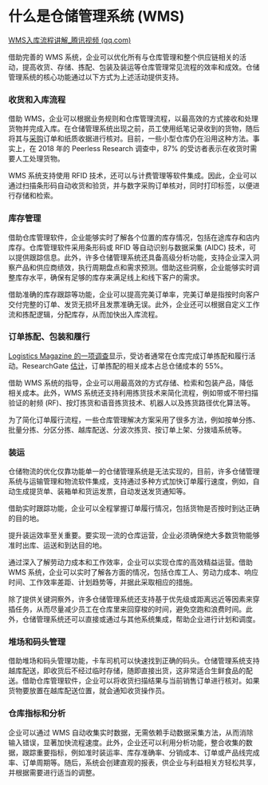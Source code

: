 # 什么是仓储管理系统 (WMS)

[WMS入库流程讲解_腾讯视频 (qq.com)](https://v.qq.com/x/page/v0970m84s20.html)

借助完善的 WMS 系统，企业可以优化所有与仓库管理和整个供应链相关的活动，提高收货、存储、拣配、包装及装运等仓库管理常见流程的效率和成效。仓储管理系统的核心功能通过以下方式为上述活动提供支持。

### 收货和入库流程

借助 WMS，企业可以根据业务规则和仓库管理流程，以最高效的方式接收和处理货物并完成入库。在仓储管理系统出现之前，员工使用纸笔记录收到的货物，随后将其与[采购](https://www.sap.cn/products/spend-management/procurement.html)订单和纸质收据进行核对。目前，一些小型仓库仍在沿用这种方法。事实上，在 2018 年的 Peerless Research 调查中，87% 的受访者表示在收货时需要人工处理货物。

WMS 系统支持使用 RFID 技术，还可以与计费管理等软件集成。因此，企业可以通过扫描条形码自动收货和验货，并与数字采购订单核对，同时打印标签，以便进行存储和检索。

### 库存管理

借助仓库管理软件，企业能够实时了解各个位置的库存情况，包括在途库存和店内库存。仓库管理软件采用条形码或 RFID 等自动识别与数据采集 (AIDC) 技术，可以提供跟踪信息。此外，许多仓储管理系统还具备高级分析功能，支持企业深入洞察产品和供应商绩效，执行周期盘点和需求预测。借助这些洞察，企业能够实时调整库存水平，确保有足够的库存来满足线上和线下客户的需求。

借助准确的库存跟踪等功能，企业可以提高完美订单率，完美订单是指按时向客户交付完整的订单、发货无损坏且发票准确无误。此外，企业还可以根据自定义工作流和拣配逻辑，分配库存，从而加快出入库流程。

### 订单拣配、包装和履行

[Logistics Magazine 的一项调查](https://www.logisticsmgmt.com/article/2020_warehouse_dc_equipment_survey_making_the_right_moves_to_offset_pressur/warehouse_dc)显示，受访者通常在仓库完成订单拣配和履行活动。ResearchGate [估计](https://www.researchgate.net/publication/317401873_Improving_order-picking_process_through_implementation_warehouse_management_system)，订单拣配的相关成本占总仓储成本的 55%。

借助 WMS 系统的指导，企业可以用最高效的方式存储、检索和包装产品，降低相关成本。此外，WMS 系统还支持利用拣货技术来简化流程，例如带或不带扫描验证的射频 (RF)、按灯拣货和语音拣货技术、机器人以及拣货路径优化算法等。

为了简化订单履行流程，一些仓库管理解决方案采用了很多方法，例如按单分拣、批量分拣、分区分拣、越库配送、分波次拣货、按订单上架、分拨墙系统等。

### 装运

仓储物流的优化仅靠功能单一的仓储管理系统是无法实现的，目前，许多仓储管理系统与运输管理和物流软件集成，支持通过多种方式加快订单履行速度，例如，自动生成提货单、装箱单和货运发票，自动发送发货通知等。

借助实时跟踪功能，企业可以全程掌握订单履行情况，包括货物是否按时到达正确的目的地。  

提升装运效率至关重要。要实现一流的仓库运营，企业必须确保绝大多数货物能够准时出库、运送和到达目的地。  

通过深入了解劳动力成本和工作效率，企业可以实现仓库的高效精益运营。借助 WMS 系统，企业可以实时了解各方面的情况，包括仓库工人、劳动力成本、响应时间、工作效率差距、计划趋势等，并据此采取相应的措施。

除了提供关键洞察外，许多仓储管理系统还支持基于优先级或距离远近等因素来穿插任务，从而尽量减少员工在仓库里来回穿梭的时间，避免空跑和浪费时间。此外，仓储管理系统还可以直接或通过与其他系统集成，帮助企业进行计划和调度。

### 堆场和码头管理

借助堆场和码头管理功能，卡车司机可以快速找到正确的码头。仓储管理系统支持越库配送，即收货后不经过临时存储，随即直接出货，这非常适合生鲜食品的配送。借助仓库管理软件，企业可以将收货扫描结果与当前销售订单进行核对。如果货物要放置在越库配送位置，就会通知收货操作员。

### 仓库指标和分析

企业可以通过 WMS 自动收集实时数据，无需依赖手动数据采集方法，从而消除输入错误，显著加快流程速度。此外，企业还可以利用分析功能，整合收集的数据，跟踪重要指标，例如准时装运率、库存准确率、分销成本、订单或产品线完成率、订单周期等。随后，系统会创建直观的报表，供企业与利益相关方轻松共享，并根据需要进行适当的调整。